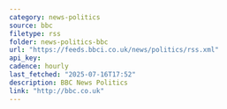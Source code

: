 ```yaml
---
category: news-politics
source: bbc
filetype: rss
folder: news-politics-bbc
url: "https://feeds.bbci.co.uk/news/politics/rss.xml"
api_key: 
cadence: hourly
last_fetched: "2025-07-16T17:52"
description: BBC News Politics
link: "http://bbc.co.uk"
---
```

